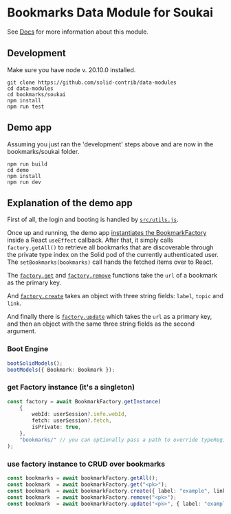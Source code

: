 # Bookmarks Data Module for Soukai

See [Docs](https://solid-contrib.github.io/data-modules/bookmarks-soukai/index.html) for more information about this module.

## Development
Make sure you have node v. 20.10.0 installed. 
```
git clone https://github.com/solid-contrib/data-modules
cd data-modules
cd bookmarks/soukai
npm install
npm run test
```

## Demo app
Assuming you just ran the 'development' steps above and are now in the bookmarks/soukai folder.
```
npm run build
cd demo
npm install
npm run dev
```

## Explanation of the demo app
First of all, the login and booting is handled by [`src/utils.js`](https://github.com/solid-contrib/data-modules/blob/add-bookmarks/bookmarks/soukai/demo/src/utils.ts).

Once up and running, the demo app [instantiates the BookmarkFactory](https://github.com/solid-contrib/data-modules/blob/87215df31c1fb9177f32d1f860f2e0d496fc3cc8/bookmarks/soukai/demo/src/components/Bookmarks.tsx#L35) inside a React `useEffect` callback. After that, it simply calls `factory.getAll()` to retrieve all bookmarks that are discoverable through
the private type index on the Solid pod of the currently authenticated user. The `setBookmarks(bookmarks)` call hands the fetched items over to React.

The [`factory.get`](https://github.com/solid-contrib/data-modules/blob/87215df31c1fb9177f32d1f860f2e0d496fc3cc8/bookmarks/soukai/demo/src/components/Bookmarks.tsx#L141) and [`factory.remove`](https://github.com/solid-contrib/data-modules/blob/87215df31c1fb9177f32d1f860f2e0d496fc3cc8/bookmarks/soukai/demo/src/components/Bookmarks.tsx#L180) functions take the `url` of a bookmark as the primary key.
 
And [`factory.create`](https://github.com/solid-contrib/data-modules/blob/87215df31c1fb9177f32d1f860f2e0d496fc3cc8/bookmarks/soukai/demo/src/components/Bookmarks.tsx#L95)
takes an object with three string fields: `label`, `topic` and `link`.

And finally there is [`factory.update`](https://github.com/solid-contrib/data-modules/blob/87215df31c1fb9177f32d1f860f2e0d496fc3cc8/bookmarks/soukai/demo/src/components/Bookmarks.tsx#L159) which takes the `url` as a primary key, and then an object with the same three string fields as the second argument.

### Boot Engine
```ts
bootSolidModels();
bootModels({ Bookmark: Bookmark });
```

### get Factory instance (it's a singleton)
```ts
const factory = await BookmarkFactory.getInstance(
    {
        webId: userSession?.info.webId,
        fetch: userSession?.fetch,
        isPrivate: true,
    },
    "bookmarks/" // you can optionally pass a path to override typeRegistration
);
```

### use factory instance to CRUD over bookmarks
```ts
const bookmarks = await bookmarkFactory.getAll();
const bookmark  = await bookmarkFactory.get("<pk>");
const bookmark  = await bookmarkFactory.create({ label: "example", link: "https://example.com", hasTopic: "Topic" });
const bookmark  = await bookmarkFactory.remove("<pk>");
const bookmark  = await bookmarkFactory.update("<pk>", { label: "example", link: "https://example.com", hasTopic: "Topic"  });
```
